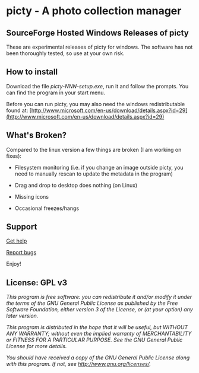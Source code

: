 picty - A photo collection manager
==================================

SourceForge Hosted Windows Releases of picty
---------------------------------------------

These are experimental releases of picty for windows. The software has not been thoroughly tested, so use at your own risk.

How to install
--------------

Download the file _picty-NNN-setup.exe_, run it and follow the prompts. You can find the program in your start menu.

Before you can run picty, you may also need the windows redistributable found at:
[http://www.microsoft.com/en-us/download/details.aspx?id=29](http://www.microsoft.com/en-us/download/details.aspx?id=29)

What's Broken?
--------------

Compared to the linux version a few things are broken (I am working on fixes):

* Filesystem monitoring (i.e. if you change an image outside picty, you need
  to manually rescan to update the metadata in the program)

* Drag and drop to desktop does nothing (on Linux)

* Missing icons

* Occasional freezes/hangs

Support
-------

[Get help](http://groups.google.com/group/pictyphotomanager)

[Report bugs](https://bugs.launchpad.net/picty)

Enjoy!

License: GPL v3
---------------

_This program is free software: you can redistribute it and/or modify
it under the terms of the GNU General Public License as published by
the Free Software Foundation, either version 3 of the License, or
(at your option) any later version._

_This program is distributed in the hope that it will be useful,
but WITHOUT ANY WARRANTY; without even the implied warranty of
MERCHANTABILITY or FITNESS FOR A PARTICULAR PURPOSE.  See the
GNU General Public License for more details._

_You should have received a copy of the GNU General Public License
along with this program.  If not, see <http://www.gnu.org/licenses/>._

